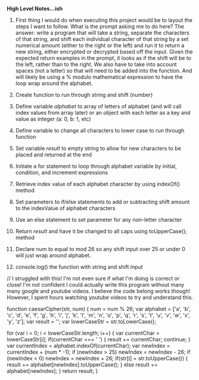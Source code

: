 **High Level Notes...ish**

1. First thing I would do when executing this project would be to layout the steps I want to follow. What is the prompt asking me to do here? The answer: write a program that will take a string, separate the characters of that string, and shift each individual character of that string by a set numerical amount (either to the right or the left) and run it to return a new string, either encrypted or decrypted based off the input. Given the expected return examples in the prompt, it looks as if the shift will be to the left, rather than to the right. We also have to take into account spaces (not a letter) so that will need to be added into the function. And will likely be using a % modulo mathematical expression to have the loop wrap around the alphabet.

1. Create function to run through string and shift (number)
1. Define variable _alphabet_ to array of letters of alphabet (and will call index values from array later) or an object with each letter as a key and value as integer (a: 0, b: 1, etc)
1. Define variable to change all characters to lower case to run through function
1. Set variable _result_ to empty string to allow for new characters to be placed and returned at the end
1. Initiate a for statement to loop through alphabet variable by initial, condition, and increment expressions
1. Retrieve index value of each alphabet character by using indexOf() method
1. Set parameters to if/else statements to add or subtracting shift amount to the indexValue of alphabet characters
1. Use an else statement to set parameter for any non-letter character
1. Return _result_ and have it be changed to all caps using toUpperCase(); method
1. Declare num to equal to mod 26 so any shift input over 25 or under 0 will just wrap around alphabet.
1. console.log() the function with string and shift input


// I struggled with this! I'm not even sure if what I'm doing is correct or close! I'm not confident I could actually write this program without many many google and youtube videos. I believe the code belong works though! However, I spent hours watching youtube videos to try and understand this.


function caesarCipher(str, num) {
  num = num % 26;
  var alphabet = ['a', 'b', 'c', 'd', 'e', 'f', 'g', 'h', 'i', 'j', 'k', 'l', 'm', 'n', 'o', 'p', 'q', 'r', 's', 't', 'u', 'v', 'w', 'x', 'y', 'z'];
  var result = '';
  var lowerCaseStr = str.toLowerCase();

  for (var i = 0; i < lowerCaseStr.length; i++) {
    var currentChar = lowerCaseStr[i];
    if(currentChar === ' ') {
      result += currentChar;
      continue;
    }
    var currentIndex = alphabet.indexOf(currentChar);
    var newIndex = currentIndex + (num * -1);
    if (newIndex > 25) newIndex = newIndex - 26;
    if (newIndex < 0) newIndex = newIndex + 26;
    if(str[i] = str.toUpperCase()) {
      result += alphabet[newIndex].toUpperCase();
    }
    else result += alphabet[newIndex];
  }
  return result;
}
